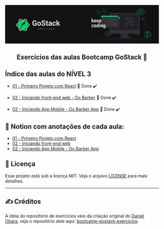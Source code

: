 <img alt="GoStack" src="../.github/GoStackBanner.png"/>

<h2 align="center">
  Exercícios das aulas Bootcamp GoStack 🚀
</h2>

## Índice das aulas do NÍVEL 3

- [01 - Primeiro Projeto com React](https://github.com/guilhermejulio/gostack-exercicios/tree/master/nivel-3/01-primeiro-projeto-react) 🚀 Done :heavy_check_mark:

- [02 - Iniciando front-end web - Go Barber](https://github.com/guilhermejulio/gostack-exercicios/tree/master/nivel-3/02-gobarber-web) 🚀 Done :heavy_check_mark:

- [02 - Iniciando App Mobile - Go Barber App](https://github.com/guilhermejulio/gostack-exercicios/tree/master/nivel-3/03-appgobarber) 🚀 Done :heavy_check_mark:

## :open_book: Notion com anotações de cada aula:

- [01 - Primeiro Projeto com React](https://www.notion.so/Primeiro-Projeto-com-React-e823ce10436a4855a03369f6caac8454)
- [02 - Iniciando front-end web](https://www.notion.so/Iniciando-front-end-do-App-b12e585bde134f4f848d72011a572c97)
- [02 - Iniciando App Mobile - Go Barber App](https://www.notion.so/Iniciando-Aplicativo-Mobile-40a4226d55494438ace779f552fe952c)

## :memo: Licença

Esse projeto está sob a licença MIT. Veja o arquivo [LICENSE](LICENSE) para mais detalhes.

---

## :writing_hand: Créditos

A ideia do repositório de exercícios veio da criação original do [Daniel Obara](https://github.com/DanielObara), veja o repositório dele aqui: [bootcamp-gostack-exercicios](https://github.com/DanielObara/bootcamp-gostack-exercicios).
